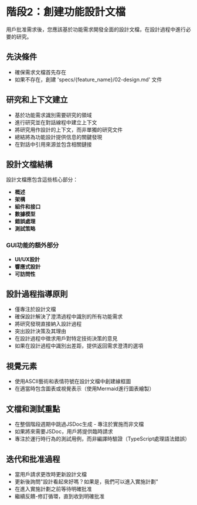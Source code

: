 # 階段2：創建功能設計文檔

用戶批准需求後，您應該基於功能需求開發全面的設計文檔，在設計過程中進行必要的研究。

## 先決條件
- 確保需求文檔首先存在
- 如果不存在，創建 'specs/{feature_name}/02-design.md' 文件

## 研究和上下文建立
- 基於功能需求識別需要研究的領域
- 進行研究並在對話線程中建立上下文
- 將研究用作設計的上下文，而非單獨的研究文件
- 總結將為功能設計提供信息的關鍵發現
- 在對話中引用來源並包含相關鏈接

## 設計文檔結構
設計文檔應包含這些核心部分：
- **概述**
- **架構**
- **組件和接口**
- **數據模型**
- **錯誤處理**
- **測試策略**

### GUI功能的額外部分
- **UI/UX設計**
- **響應式設計**
- **可訪問性**

## 設計過程指導原則
- 僅專注於設計文檔
- 確保設計解決了澄清過程中識別的所有功能需求
- 將研究發現直接納入設計過程
- 突出設計決策及其理由
- 在設計過程中徵求用戶對特定技術決策的意見
- 如果在設計過程中識別出差距，提供返回需求澄清的選項

## 視覺元素
- 使用ASCII藝術和表情符號在設計文檔中創建線框圖
- 在適當時包含圖表或視覺表示（使用Mermaid進行圖表繪製）

## 文檔和測試重點
- 在整個階段週期中跳過JSDoc生成 - 專注於實施而非文檔
- 如果將來需要JSDoc，用戶將提供臨時請求
- 專注於運行時行為的測試用例，而非編譯時驗證（TypeScript處理語法錯誤）

## 迭代和批准過程
- 當用戶請求更改時更新設計文檔
- 更新後詢問"設計看起來好嗎？如果是，我們可以進入實施計劃"
- 在進入實施計劃之前等待明確批准
- 繼續反饋-修訂循環，直到收到明確批准 